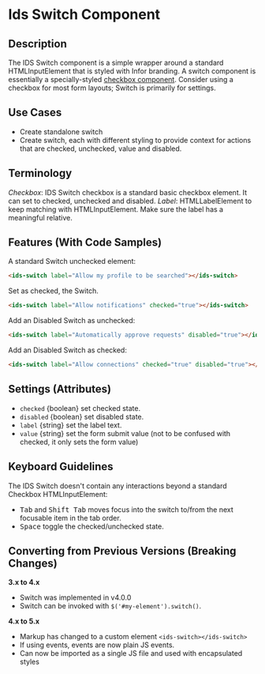# Ids Switch Component

## Description

The IDS Switch component is a simple wrapper around a standard HTMLInputElement that is styled with Infor branding. A switch component is essentially a specially-styled [checkbox component](./ids-checkbox). Consider using a checkbox for most form layouts; Switch is primarily for settings.

## Use Cases

- Create standalone switch
- Create switch, each with different styling to provide context for actions that are checked, unchecked, value and disabled.

## Terminology

*Checkbox*: IDS Switch checkbox is a standard basic checkbox element. It can set to checked, unchecked and disabled.
*Label*: HTMLLabelElement to keep matching with HTMLInputElement. Make sure the label has a meaningful relative.

## Features (With Code Samples)

A standard Switch unchecked element:

```html
<ids-switch label="Allow my profile to be searched"></ids-switch>
```

Set as checked, the Switch.

```html
<ids-switch label="Allow notifications" checked="true"></ids-switch>
```

Add an Disabled Switch as unchecked:

```html
<ids-switch label="Automatically approve requests" disabled="true"></ids-switch>
```

Add an Disabled Switch as checked:

```html
<ids-switch label="Allow connections" checked="true" disabled="true"></ids-switch>
```

## Settings (Attributes)

- `checked` {boolean} set checked state.
- `disabled` {boolean} set disabled state.
- `label` {string} set the label text.
- `value` {string} set the form submit value (not to be confused with checked, it only sets the form value)

## Keyboard Guidelines

The IDS Switch doesn't contain any interactions beyond a standard Checkbox HTMLInputElement:

- <kbd>Tab</kbd> and <kbd>Shift Tab</kbd> moves focus into the switch to/from the next focusable item in the tab order.
- <kbd>Space</kbd> toggle the checked/unchecked state.

## Converting from Previous Versions (Breaking Changes)

**3.x to 4.x**

- Switch was implemented in v4.0.0
- Switch can be invoked with `$('#my-element').switch()`.

**4.x to 5.x**

- Markup has changed to a custom element `<ids-switch></ids-switch>`
- If using events, events are now plain JS events.
- Can now be imported as a single JS file and used with encapsulated styles
